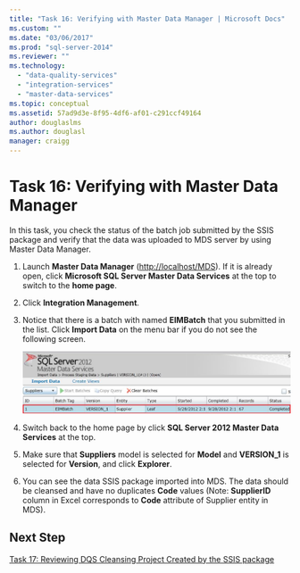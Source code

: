 ```yaml
---
title: "Task 16: Verifying with Master Data Manager | Microsoft Docs"
ms.custom: ""
ms.date: "03/06/2017"
ms.prod: "sql-server-2014"
ms.reviewer: ""
ms.technology: 
  - "data-quality-services"
  - "integration-services"
  - "master-data-services"
ms.topic: conceptual
ms.assetid: 57ad9d3e-8f95-4df6-af01-c291ccf49164
author: douglaslms
ms.author: douglasl
manager: craigg
---
```

# Task 16: Verifying with Master Data Manager
  In this task, you check the status of the batch job submitted by the SSIS package and verify that the data was uploaded to MDS server by using Master Data Manager.  
  
1.  Launch **Master Data Manager** ([http://localhost/MDS](http://localhost/MDS)). If it is already open, click **Microsoft SQL Server Master Data Services** at the top to switch to the **home page**.  
  
2.  Click **Integration Management**.  
  
3.  Notice that there is a batch with named **EIMBatch** that you submitted in the list. Click **Import Data** on the menu bar if you do not see the following screen.  
  
     ![EIM Batch](../../2014/tutorials/media/et-verifyingwithmasterdatamanager.jpg "EIM Batch")  
  
4.  Switch back to the home page by click **SQL Server 2012 Master Data Services** at the top.  
  
5.  Make sure that **Suppliers** model is selected for **Model** and **VERSION_1** is selected for **Version**, and click **Explorer**.  
  
6.  You can see the data SSIS package imported into MDS. The data should be cleansed and have no duplicates **Code** values (Note: **SupplierID** column in Excel corresponds to **Code** attribute of Supplier entity in MDS).  
  
## Next Step  
 [Task 17: Reviewing DQS Cleansing Project Created by the SSIS package](../../2014/tutorials/task-17-reviewing-dqs-cleansing-project-created-by-the-ssis-package.md)  
  
  
